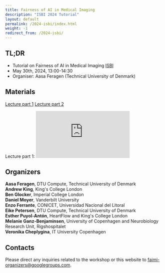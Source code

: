 ```yaml
---
title: Fairness of AI in Medical Imaging
description: "ISBI 2024 Tutorial"
layout: default
permalink: /2024-isbi/index.html
weight: -1
redirect_from: /2024-isbi/
---
```


## TL;DR
- Tutorial on Fairness of AI in Medical Imaging [ISBI](https://biomedicalimaging.org/2024/tutorials-final/)
- May 30th, 2024, 13:00-14:30 
- Organiser: Aasa Feragen (Technical University of Denmark)


## Materials
[Lecture part 1](2024-isbi/Fairness_Part1.pdf)
[Lecture part 2](2024-isbi/Fairness_Part2.pdf)

Lecture part 1: <embed src="https://github.com/faimi-workshop/faimi-workshop.github.io/blob/main/2024-isbi/Fairness_Part1.pdf" type="application/pdf" />


## Organizers

**Aasa Feragen**, DTU Compute, Technical University of Denmark  
**Andrew King**, King's College London  
**Ben Glocker**, Imperial College London  
**Daniel Moyer**, Vanderbilt University  
**Enzo Ferrante**, CONICET, Universidad Nacional del Litoral  
**Eike Petersen**, DTU Compute, Technical University of Denmark  
**Esther Puyol-Antón**, HeartFlow and King's College London  
**Melanie Ganz-Benjaminsen**, University of Copenhagen and Neurobiology Research Unit, Rigshospitalet  
**Veronika Cheplygina**, IT University Copenhagen  

## Contacts

Please direct any inquiries related to the workshop or this website to <a href="mailto:faimi-organizers@googlegroups.com">faimi-organizers@googlegroups.com</a>.